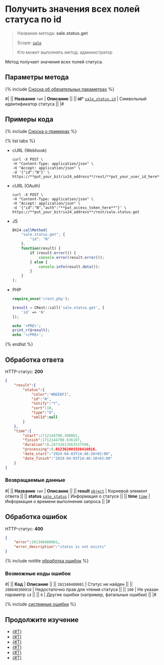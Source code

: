 # Получить значения всех полей статуса по id

> Название метода: **sale.status.get**
>
> Scope: [`sale`](../../scopes/permissions.md)
>
> Кто может выполнять метод: администратор

Метод получает значения всех полей  статуса.

## Параметры метода

{% include [Сноска об обязательных параметрах](../../../_includes/required.md) %}

#|
|| **Название**
`тип` | **Описание** ||
|| **id***
[`sale_status.id`](../data-types.md) | Символьный идентификатор статуса ||
|#

## Примеры кода

{% include [Сноска о примерах](../../../_includes/examples.md) %}

{% list tabs %}

- cURL (Webhook)

    ```http
    curl -X POST \
    -H "Content-Type: application/json" \
    -H "Accept: application/json" \
    -d '{"id":"N"}' \
    https://**put_your_bitrix24_address**/rest/**put_your_user_id_here**/**put_your_webbhook_here**/sale.status.get
    ```

- cURL (OAuth)

    ```http
    curl -X POST \
    -H "Content-Type: application/json" \
    -H "Accept: application/json" \
    -d '{"id":"N","auth":"**put_access_token_here**"}' \
    https://**put_your_bitrix24_address**/rest/sale.status.get
    ```

- JS

    ```js
    BX24.callMethod(
        "sale.status.get", {
            "id": "N"
        },
        function(result) {
            if (result.error()) {
                console.error(result.error());
            } else {
                console.info(result.data());
            }
        }
    );
    ```

- PHP

    ```php
    require_once('crest.php');

    $result = CRest::call('sale.status.get', [
        'id' => 'N'
    ]);

    echo '<PRE>';
    print_r($result);
    echo '</PRE>';
    ```

{% endlist %}

## Обработка ответа

HTTP-статус: **200**

```json
{
    "result":{
        "status":{
            "color":"#BEEDF1",
            "id":"N",
            "notify":"Y",
            "sort":10,
            "type":"O",
            "xmlId":null
        }
    },
    "time":{
        "start":1712144798.388861,
        "finish":1712144798.636187,
        "duration":0.24732613563537598,
        "processing":0.012362003326416016,
        "date_start":"2024-04-03T14:46:38+03:00",
        "date_finish":"2024-04-03T14:46:38+03:00"
    }
}
```

### Возвращаемые данные

#|
|| **Название**
`тип` | **Описание** ||
|| **result**
[`object`](../../data-types.md) | Корневой элемент ответа ||
|| **status**
[`sale_status`](../data-types.md) | Информация о статусе ||
|| **time**
[`time`](../../data-types.md) | Информация о времени выполнения запроса ||
|#

## Обработка ошибок

HTTP-статус: **400**

```json
{
    "error":201340400001,
    "error_description":"status is not exists"
}
```

{% include notitle [обработка ошибок](../../../_includes/error-info.md) %}

### Возможные коды ошибок

#|
|| **Код** | **Описание** ||
|| `201340400001` | Статус не найден ||
|| `200040300010` | Недостаточно прав для чтения статуса ||
|| `100` | Не указан параметр `id` ||
|| `0` | Другие ошибки (например, фатальные ошибки) ||
|#

{% include [системные ошибки](../../../_includes/system-errors.md) %}

## Продолжите изучение

- [{#T}](./index.md)
- [{#T}](./sale-status-add.md)
- [{#T}](./sale-status-update.md)
- [{#T}](./sale-status-list.md)
- [{#T}](./sale-status-delete.md)
- [{#T}](./sale-status-get-fields.md)
